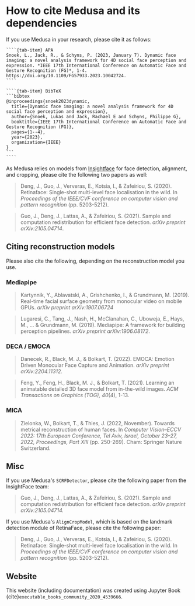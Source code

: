 # How to cite Medusa and its dependencies

If you use Medusa in your research, please cite it as follows:

`````{tab-set}
````{tab-item} APA
Snoek, L., Jack, R., & Schyns, P. (2023, January 7). Dynamic face imaging: a novel analysis framework for 4D social face perception and expression. *IEEE 17th International Conference on Automatic Face and Gesture Recognition (FG)*, 1-4. https://doi.org/10.1109/FG57933.2023.10042724.
````

````{tab-item} BibTeX
```bibtex
@inproceedings{snoek2023dynamic,
  title={Dynamic face imaging: a novel analysis framework for 4D social face perception and expression},
  author={Snoek, Lukas and Jack, Rachael E and Schyns, Philippe G},
  booktitle={IEEE 17th International Conference on Automatic Face and Gesture Recognition (FG)},
  pages={1--4},
  year={2023},
  organization={IEEE}
}
```
````
`````

As Medusa relies on models from [Insightface]() for face detection, alignment, and
cropping, please cite the following two papers as well:

> Deng, J., Guo, J., Ververas, E., Kotsia, I., & Zafeiriou, S. (2020). Retinaface: Single-shot multi-level face localisation in the wild. In *Proceedings of the IEEE/CVF conference on computer vision and pattern recognition* (pp. 5203-5212).

> Guo, J., Deng, J., Lattas, A., & Zafeiriou, S. (2021). Sample and computation redistribution for efficient face detection. *arXiv preprint arXiv:2105.04714*.

## Citing reconstruction models

Please also cite the following, depending on the reconstruction model you use.

### Mediapipe

> Kartynnik, Y., Ablavatski, A., Grishchenko, I., & Grundmann, M. (2019). Real-time facial surface geometry from monocular video on mobile GPUs. *arXiv preprint arXiv:1907.06724*

> Lugaresi, C., Tang, J., Nash, H., McClanahan, C., Uboweja, E., Hays, M., ... & Grundmann, M. (2019). Mediapipe: A framework for building perception pipelines. *arXiv preprint arXiv:1906.08172*.

### DECA / EMOCA
> Danecek, R., Black, M. J., & Bolkart, T. (2022). EMOCA: Emotion Driven Monocular
Face Capture and Animation. *arXiv preprint arXiv:2204.11312*.

> Feng, Y., Feng, H., Black, M. J., & Bolkart, T. (2021). Learning an animatable detailed 3D face model from in-the-wild images. *ACM Transactions on Graphics (TOG), 40*(4), 1-13.

### MICA

> Zielonka, W., Bolkart, T., & Thies, J. (2022, November). Towards metrical reconstruction of human faces. In *Computer Vision–ECCV 2022: 17th European Conference, Tel Aviv, Israel, October 23–27, 2022, Proceedings, Part XIII* (pp. 250-269). Cham: Springer Nature Switzerland.

## Misc

If you use Medusa's `SCRFDetector`, please cite the following paper from the InsightFace team:

> Guo, J., Deng, J., Lattas, A., & Zafeiriou, S. (2021). Sample and computation redistribution for efficient face detection. *arXiv preprint arXiv:2105.04714.*

If you use Medusa's `AlignCropModel`, which is based on the landmark detection module of RetinaFace, please cite the following paper:

> Deng, J., Guo, J., Ververas, E., Kotsia, I., & Zafeiriou, S. (2020). Retinaface: Single-shot multi-level face localisation in the wild. In *Proceedings of the IEEE/CVF conference on computer vision and pattern recognition* (pp. 5203-5212).

## Website

This website (including documentation) was created using Jupyter Book {cite}`executable_books_community_2020_4539666`.
